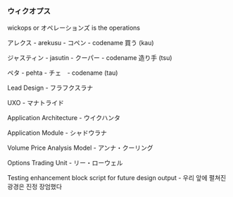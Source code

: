 ### ウィクオプス
wickops or オペレーションズ is the operations

アレクス - arekusu - コペン - codename 買う (kau)

ジャスティン - jasutin - クーパー - codename 造り手 (tsu)

ペタ - pehta - チェ　- codename (tau)


Lead Design - フラフクスラナ　

UXO - マナトライド　

Application Architecture - ウイクハンタ

Application Module - シャドウラナ

Volume Price Analysis Model - アンナ・クーリング

Options Trading Unit - リー・ローウェル


Testing enhancement block script for future design output - 우리 앞에 펼쳐진 광경은 진정 장엄했다



